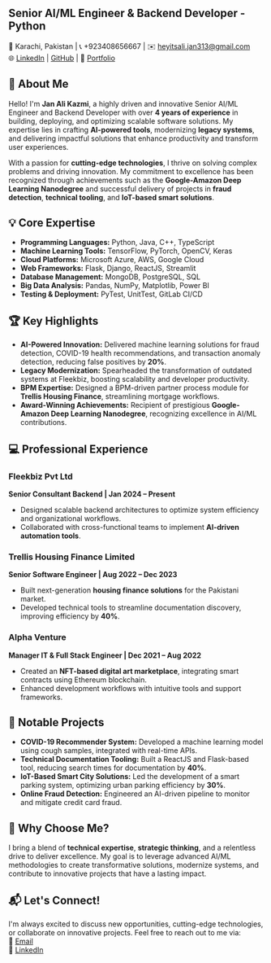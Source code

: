 ## **Senior AI/ML Engineer & Backend Developer -Python**  

📍 Karachi, Pakistan | 📞 +923408656667 | ✉️ [heyitsali.jan313@gmail.com](mailto:heyitsali.jan313@gmail.com)  
🌐 [LinkedIn](https://www.linkedin.com/in/jan-ali-kazmi/) | [GitHub](https://github.com/JanAli-socool) | 🔗 [Portfolio](https://janali-socool.github.io/jan-ali-portfolio/)

## **👋 About Me**  
Hello! I'm **Jan Ali Kazmi**, a highly driven and innovative Senior AI/ML Engineer and Backend Developer with over **4 years of experience** in building, deploying, and optimizing scalable software solutions. My expertise lies in crafting **AI-powered tools**, modernizing **legacy systems**, and delivering impactful solutions that enhance productivity and transform user experiences.  

With a passion for **cutting-edge technologies**, I thrive on solving complex problems and driving innovation. My commitment to excellence has been recognized through achievements such as the **Google-Amazon Deep Learning Nanodegree** and successful delivery of projects in **fraud detection**, **technical tooling**, and **IoT-based smart solutions**.  

## **💡 Core Expertise**  
- **Programming Languages:** Python, Java, C++, TypeScript  
- **Machine Learning Tools:** TensorFlow, PyTorch, OpenCV, Keras  
- **Cloud Platforms:** Microsoft Azure, AWS, Google Cloud  
- **Web Frameworks:** Flask, Django, ReactJS, Streamlit  
- **Database Management:** MongoDB, PostgreSQL, SQL  
- **Big Data Analysis:** Pandas, NumPy, Matplotlib, Power BI  
- **Testing & Deployment:** PyTest, UnitTest, GitLab CI/CD  

## **🏆 Key Highlights**  
- **AI-Powered Innovation:** Delivered machine learning solutions for fraud detection, COVID-19 health recommendations, and transaction anomaly detection, reducing false positives by **20%**.  
- **Legacy Modernization:** Spearheaded the transformation of outdated systems at Fleekbiz, boosting scalability and developer productivity.  
- **BPM Expertise:** Designed a BPM-driven partner process module for **Trellis Housing Finance**, streamlining mortgage workflows.  
- **Award-Winning Achievements:** Recipient of prestigious **Google-Amazon Deep Learning Nanodegree**, recognizing excellence in AI/ML contributions.  

## **💻 Professional Experience**  
### **Fleekbiz Pvt Ltd**  
**Senior Consultant Backend | Jan 2024 – Present**  
- Designed scalable backend architectures to optimize system efficiency and organizational workflows.  
- Collaborated with cross-functional teams to implement **AI-driven automation tools**.  

### **Trellis Housing Finance Limited**  
**Senior Software Engineer | Aug 2022 – Dec 2023**  
- Built next-generation **housing finance solutions** for the Pakistani market.  
- Developed technical tools to streamline documentation discovery, improving efficiency by **40%**.  

### **Alpha Venture**  
**Manager IT & Full Stack Engineer | Dec 2021 – Aug 2022**  
- Created an **NFT-based digital art marketplace**, integrating smart contracts using Ethereum blockchain.  
- Enhanced development workflows with intuitive tools and support frameworks.  

## **📂 Notable Projects**  
- **COVID-19 Recommender System:** Developed a machine learning model using cough samples, integrated with real-time APIs.  
- **Technical Documentation Tooling:** Built a ReactJS and Flask-based tool, reducing search times for documentation by **40%**.  
- **IoT-Based Smart City Solutions:** Led the development of a smart parking system, optimizing urban parking efficiency by **30%**.  
- **Online Fraud Detection:** Engineered an AI-driven pipeline to monitor and mitigate credit card fraud.  

## **🚀 Why Choose Me?**  
I bring a blend of **technical expertise**, **strategic thinking**, and a relentless drive to deliver excellence. My goal is to leverage advanced AI/ML methodologies to create transformative solutions, modernize systems, and contribute to innovative projects that have a lasting impact.

## **📬 Let's Connect!**  
I'm always excited to discuss new opportunities, cutting-edge technologies, or collaborate on innovative projects. Feel free to reach out to me via:  
📧 [Email](mailto:heyitsali.jan313@gmail.com)  
🔗 [LinkedIn](https://www.linkedin.com/in/jan-ali-kazmi/)  
